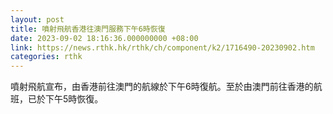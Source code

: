 ```yaml
---
layout: post
title: 噴射飛航香港往澳門服務下午6時恢復
date: 2023-09-02 18:16:36.000000000 +08:00
link: https://news.rthk.hk/rthk/ch/component/k2/1716490-20230902.htm
categories: rthk
---
```


噴射飛航宣布，由香港前往澳門的航線於下午6時復航。至於由澳門前往香港的航班，已於下午5時恢復。
